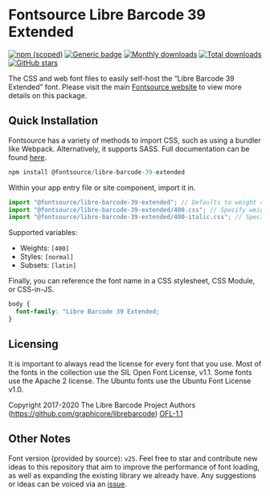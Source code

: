 # Fontsource Libre Barcode 39 Extended

[![npm (scoped)](https://img.shields.io/npm/v/@fontsource/libre-barcode-39-extended?color=brightgreen)](https://www.npmjs.com/package/@fontsource/libre-barcode-39-extended) [![Generic badge](https://img.shields.io/badge/fontsource-passing-brightgreen)](https://github.com/fontsource/fontsource) [![Monthly downloads](https://badgen.net/npm/dm/@fontsource/libre-barcode-39-extended)](https://github.com/fontsource/fontsource) [![Total downloads](https://badgen.net/npm/dt/@fontsource/libre-barcode-39-extended)](https://github.com/fontsource/fontsource) [![GitHub stars](https://img.shields.io/github/stars/fontsource/fontsource.svg?style=social&label=Star)](https://github.com/fontsource/fontsource/stargazers)

The CSS and web font files to easily self-host the “Libre Barcode 39 Extended” font. Please visit the main [Fontsource website](https://fontsource.org/fonts/libre-barcode-39-extended) to view more details on this package.

## Quick Installation

Fontsource has a variety of methods to import CSS, such as using a bundler like Webpack. Alternatively, it supports SASS. Full documentation can be found [here](https://beta.fontsource.org/docs/getting-started/introduction).

```javascript
npm install @fontsource/libre-barcode-39-extended
```

Within your app entry file or site component, import it in.

```javascript
import "@fontsource/libre-barcode-39-extended"; // Defaults to weight 400
import "@fontsource/libre-barcode-39-extended/400.css"; // Specify weight
import "@fontsource/libre-barcode-39-extended/400-italic.css"; // Specify weight and style

```

Supported variables:
- Weights: `[400]`
- Styles: `[normal]`
- Subsets: `[latin]`

Finally, you can reference the font name in a CSS stylesheet, CSS Module, or CSS-in-JS.

```css
body {
  font-family: "Libre Barcode 39 Extended;
}
```

## Licensing
It is important to always read the license for every font that you use.
Most of the fonts in the collection use the SIL Open Font License, v1.1. Some fonts use the Apache 2 license. The Ubuntu fonts use the Ubuntu Font License v1.0.

Copyright 2017-2020 The Libre Barcode Project Authors (https://github.com/graphicore/librebarcode)
[OFL-1.1](http://scripts.sil.org/OFL)

## Other Notes
Font version (provided by source): `v25`.
Feel free to star and contribute new ideas to this repository that aim to improve the performance of font loading, as well as expanding the existing library we already have. Any suggestions or ideas can be voiced via an [issue](https://github.com/fontsource/fontsource/issues).